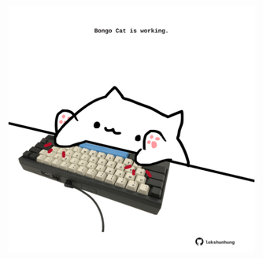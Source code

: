 <!-- built at 04/07/2025, 23:00:41 UTC -->
<p align="center">
  <img width="500" height="500" src="./ReadmeImage.svg">
</p>
